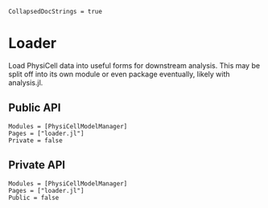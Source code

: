 ```@meta
CollapsedDocStrings = true
```

# Loader

Load PhysiCell data into useful forms for downstream analysis.
This may be split off into its own module or even package eventually, likely with analysis.jl.

## Public API
```@autodocs
Modules = [PhysiCellModelManager]
Pages = ["loader.jl"]
Private = false
```

## Private API
```@autodocs
Modules = [PhysiCellModelManager]
Pages = ["loader.jl"]
Public = false
```